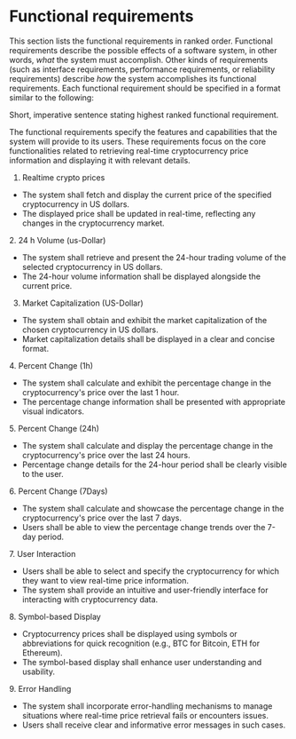 # Functional requirements

This section lists the functional requirements in ranked order. Functional requirements describe the possible effects of a software system, in other words, _what_ the system must accomplish. Other kinds of requirements (such as interface requirements, performance requirements, or reliability requirements) describe _how_ the system accomplishes its functional requirements. Each functional requirement should be specified in a format similar to the following:

Short, imperative sentence stating highest ranked functional requirement.

The functional requirements specify the features and capabilities that the system will provide to its users. These requirements focus on the core functionalities related to retrieving real-time cryptocurrency price information and displaying it with relevant details.

1. Realtime crypto prices

* The system shall fetch and display the current price of the specified cryptocurrency in US dollars.
* The displayed price shall be updated in real-time, reflecting any changes in the cryptocurrency market.

&#x20;

2\.   24 h Volume (us-Dollar)

* The system shall retrieve and present the 24-hour trading volume of the selected cryptocurrency in US dollars.
* The 24-hour volume information shall be displayed alongside the current price.

&#x20;

3. Market Capitalization (US-Dollar)

* The system shall obtain and exhibit the market capitalization of the chosen cryptocurrency in US dollars.
* Market capitalization details shall be displayed in a clear and concise format.

&#x20;

4\.   Percent Change (1h)

* The system shall calculate and exhibit the percentage change in the cryptocurrency's price over the last 1 hour.
* The percentage change information shall be presented with appropriate visual indicators.

5\.   Percent Change (24h)

* The system shall calculate and display the percentage change in the cryptocurrency's price over the last 24 hours.
* Percentage change details for the 24-hour period shall be clearly visible to the user.

&#x20;

6\.   Percent Change (7Days)

* The system shall calculate and showcase the percentage change in the cryptocurrency's price over the last 7 days.
* Users shall be able to view the percentage change trends over the 7-day period.

7\.     User Interaction

* Users shall be able to select and specify the cryptocurrency for which they want to view real-time price information.
* The system shall provide an intuitive and user-friendly interface for interacting with cryptocurrency data.

&#x20;

8\.     Symbol-based Display

* Cryptocurrency prices shall be displayed using symbols or abbreviations for quick recognition (e.g., BTC for Bitcoin, ETH for Ethereum).
* The symbol-based display shall enhance user understanding and usability.

&#x20;

9\.     Error Handling&#x20;

* The system shall incorporate error-handling mechanisms to manage situations where real-time price retrieval fails or encounters issues.
* Users shall receive clear and informative error messages in such cases.

&#x20;
